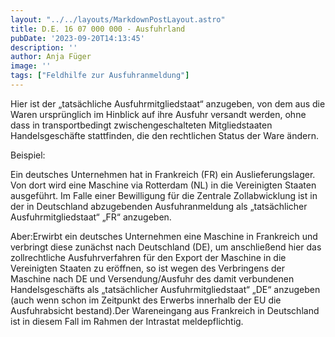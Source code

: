 ```yaml
---
layout: "../../layouts/MarkdownPostLayout.astro"
title: D.E. 16 07 000 000 - Ausfuhrland
pubDate: '2023-09-20T14:13:45'
description: ''
author: Anja Füger
image: ''
tags: ["Feldhilfe zur Ausfuhranmeldung"]
---
```


Hier ist der „tatsächliche Ausfuhrmitgliedstaat“ anzugeben, von dem aus die Waren ursprünglich im Hinblick auf ihre Ausfuhr versandt werden, ohne dass in transportbedingt zwischengeschalteten Mitgliedstaaten Handelsgeschäfte stattfinden, die den rechtlichen Status der Ware ändern.

Beispiel:

Ein deutsches Unternehmen hat in Frankreich (FR) ein Auslieferungslager. Von dort wird eine Maschine via Rotterdam (NL) in die Vereinigten Staaten ausgeführt. Im Falle einer Bewilligung für die Zentrale Zollabwicklung ist in der in Deutschland abzugebenden Ausfuhranmeldung als „tatsächlicher Ausfuhrmitgliedstaat“ „FR“ anzugeben.

Aber:Erwirbt ein deutsches Unternehmen eine Maschine in Frankreich und verbringt diese zunächst nach Deutschland (DE), um anschließend hier das zollrechtliche Ausfuhrverfahren für den Export der Maschine in die Vereinigten Staaten zu eröffnen, so ist wegen des Verbringens der Maschine nach DE und Versendung/Ausfuhr des damit verbundenen Handelsgeschäfts als „tatsächlicher Ausfuhrmitgliedstaat“ „DE“ anzugeben (auch wenn schon im Zeitpunkt des Erwerbs innerhalb der EU die Ausfuhrabsicht bestand).Der Wareneingang aus Frankreich in Deutschland ist in diesem Fall im Rahmen der Intrastat meldepflichtig.
